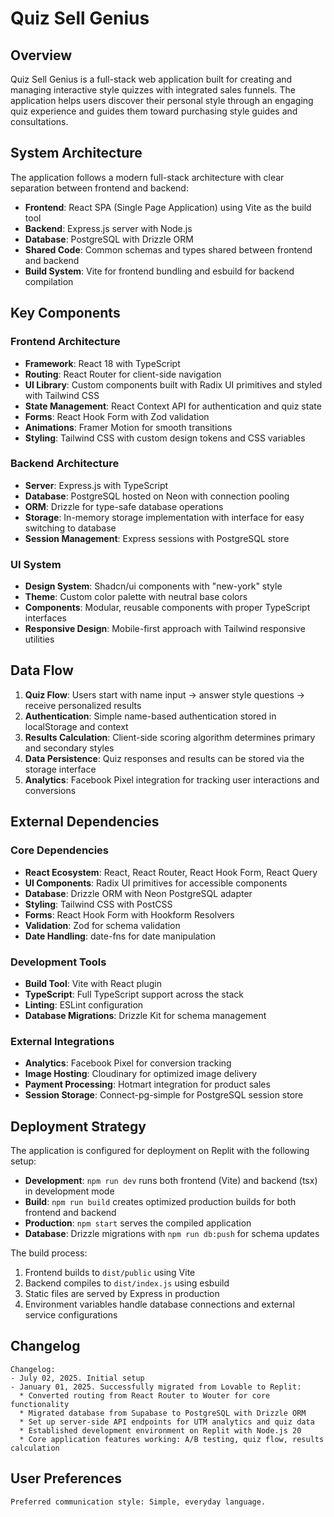 # Quiz Sell Genius

## Overview

Quiz Sell Genius is a full-stack web application built for creating and managing interactive style quizzes with integrated sales funnels. The application helps users discover their personal style through an engaging quiz experience and guides them toward purchasing style guides and consultations.

## System Architecture

The application follows a modern full-stack architecture with clear separation between frontend and backend:

- **Frontend**: React SPA (Single Page Application) using Vite as the build tool
- **Backend**: Express.js server with Node.js
- **Database**: PostgreSQL with Drizzle ORM
- **Shared Code**: Common schemas and types shared between frontend and backend
- **Build System**: Vite for frontend bundling and esbuild for backend compilation

## Key Components

### Frontend Architecture
- **Framework**: React 18 with TypeScript
- **Routing**: React Router for client-side navigation
- **UI Library**: Custom components built with Radix UI primitives and styled with Tailwind CSS
- **State Management**: React Context API for authentication and quiz state
- **Forms**: React Hook Form with Zod validation
- **Animations**: Framer Motion for smooth transitions
- **Styling**: Tailwind CSS with custom design tokens and CSS variables

### Backend Architecture
- **Server**: Express.js with TypeScript
- **Database**: PostgreSQL hosted on Neon with connection pooling
- **ORM**: Drizzle for type-safe database operations
- **Storage**: In-memory storage implementation with interface for easy switching to database
- **Session Management**: Express sessions with PostgreSQL store

### UI System
- **Design System**: Shadcn/ui components with "new-york" style
- **Theme**: Custom color palette with neutral base colors
- **Components**: Modular, reusable components with proper TypeScript interfaces
- **Responsive Design**: Mobile-first approach with Tailwind responsive utilities

## Data Flow

1. **Quiz Flow**: Users start with name input → answer style questions → receive personalized results
2. **Authentication**: Simple name-based authentication stored in localStorage and context
3. **Results Calculation**: Client-side scoring algorithm determines primary and secondary styles
4. **Data Persistence**: Quiz responses and results can be stored via the storage interface
5. **Analytics**: Facebook Pixel integration for tracking user interactions and conversions

## External Dependencies

### Core Dependencies
- **React Ecosystem**: React, React Router, React Hook Form, React Query
- **UI Components**: Radix UI primitives for accessible components
- **Database**: Drizzle ORM with Neon PostgreSQL adapter
- **Styling**: Tailwind CSS with PostCSS
- **Forms**: React Hook Form with Hookform Resolvers
- **Validation**: Zod for schema validation
- **Date Handling**: date-fns for date manipulation

### Development Tools
- **Build Tool**: Vite with React plugin
- **TypeScript**: Full TypeScript support across the stack
- **Linting**: ESLint configuration
- **Database Migrations**: Drizzle Kit for schema management

### External Integrations
- **Analytics**: Facebook Pixel for conversion tracking
- **Image Hosting**: Cloudinary for optimized image delivery
- **Payment Processing**: Hotmart integration for product sales
- **Session Storage**: Connect-pg-simple for PostgreSQL session store

## Deployment Strategy

The application is configured for deployment on Replit with the following setup:

- **Development**: `npm run dev` runs both frontend (Vite) and backend (tsx) in development mode
- **Build**: `npm run build` creates optimized production builds for both frontend and backend
- **Production**: `npm start` serves the compiled application
- **Database**: Drizzle migrations with `npm run db:push` for schema updates

The build process:
1. Frontend builds to `dist/public` using Vite
2. Backend compiles to `dist/index.js` using esbuild
3. Static files are served by Express in production
4. Environment variables handle database connections and external service configurations

## Changelog

```
Changelog:
- July 02, 2025. Initial setup
- January 01, 2025. Successfully migrated from Lovable to Replit:
  * Converted routing from React Router to Wouter for core functionality
  * Migrated database from Supabase to PostgreSQL with Drizzle ORM
  * Set up server-side API endpoints for UTM analytics and quiz data
  * Established development environment on Replit with Node.js 20
  * Core application features working: A/B testing, quiz flow, results calculation
```

## User Preferences

```
Preferred communication style: Simple, everyday language.
```